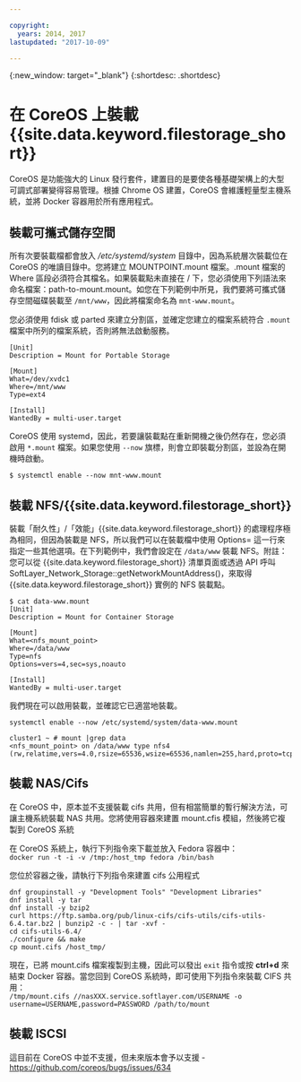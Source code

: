 ```yaml
---

copyright:
  years: 2014, 2017
lastupdated: "2017-10-09"

---
```

{:new_window: target="_blank"}
{:shortdesc: .shortdesc}

# 在 CoreOS 上裝載 {{site.data.keyword.filestorage_short}}

CoreOS 是功能強大的 Linux 發行套件，建置目的是要使各種基礎架構上的大型可調式部署變得容易管理。根據 Chrome OS 建置，CoreOS 會維護輕量型主機系統，並將 Docker 容器用於所有應用程式。

## 裝載可攜式儲存空間

所有次要裝載檔都會放入 */etc/systemd/system* 目錄中，因為系統層次裝載位在 CoreOS 的唯讀目錄中。您將建立 MOUNTPOINT.mount 檔案。.mount 檔案的 Where 區段必須符合其檔名。如果裝載點未直接在 / 下，您必須使用下列語法來命名檔案：path-to-mount.mount。如您在下列範例中所見，我們要將可攜式儲存空間磁碟裝載至 `/mnt/www`，因此將檔案命名為 `mnt-www.mount`。

您必須使用 fdisk 或 parted 來建立分割區，並確定您建立的檔案系統符合 `.mount` 檔案中所列的檔案系統，否則將無法啟動服務。


```
[Unit]
Description = Mount for Portable Storage

[Mount]
What=/dev/xvdc1
Where=/mnt/www
Type=ext4

[Install]
WantedBy = multi-user.target
```

CoreOS 使用 systemd，因此，若要讓裝載點在重新開機之後仍然存在，您必須啟用 `*.mount` 檔案。如果您使用 `--now` 旗標，則會立即裝載分割區，並設為在開機時啟動。

`$ systemctl enable --now mnt-www.mount`

## 裝載 NFS/{{site.data.keyword.filestorage_short}}

裝載「耐久性」/「效能」{{site.data.keyword.filestorage_short}} 的處理程序極為相同，但因為裝載是 NFS，所以我們可以在裝載檔中使用 Options= 這一行來指定一些其他選項。在下列範例中，我們會設定在 `/data/www` 裝載 NFS。附註：您可以從 {{site.data.keyword.filestorage_short}} 清單頁面或透過 API 呼叫 SoftLayer_Network_Storage::getNetworkMountAddress()，來取得 {{site.data.keyword.filestorage_short}} 實例的 NFS 裝載點。

```
$ cat data-www.mount
[Unit]
Description = Mount for Container Storage

[Mount]
What=<nfs_mount_point>
Where=/data/www
Type=nfs
Options=vers=4,sec=sys,noauto

[Install]
WantedBy = multi-user.target
```

我們現在可以啟用裝載，並確認它已適當地裝載。

```
systemctl enable --now /etc/systemd/system/data-www.mount

cluster1 ~ # mount |grep data
<nfs_mount_point> on /data/www type nfs4 (rw,relatime,vers=4.0,rsize=65536,wsize=65536,namlen=255,hard,proto=tcp,port=0,timeo=600,retrans=2,sec=sys,clientaddr=10.81.x.x,local_lock=none,addr=10.1.x.x)
```
 
## 裝載 NAS/Cifs

在 CoreOS 中，原本並不支援裝載 cifs 共用，但有相當簡單的暫行解決方法，可讓主機系統裝載 NAS 共用。您將使用容器來建置 mount.cfis 模組，然後將它複製到 CoreOS 系統
 
在 CoreOS 系統上，執行下列指令來下載並放入 Fedora 容器中：<br/>
`docker run -t -i -v /tmp:/host_tmp fedora /bin/bash`
 
您位於容器之後，請執行下列指令來建置 cifs 公用程式
```
dnf groupinstall -y "Development Tools" "Development Libraries"
dnf install -y tar
dnf install -y bzip2
curl https://ftp.samba.org/pub/linux-cifs/cifs-utils/cifs-utils-6.4.tar.bz2 | bunzip2 -c - | tar -xvf -
cd cifs-utils-6.4/
./configure && make
cp mount.cifs /host_tmp/
```
 
現在，已將 mount.cifs 檔案複製到主機，因此可以發出 `exit` 指令或按 **ctrl+d** 來結束 Docker 容器。當您回到 CoreOS 系統時，即可使用下列指令來裝載 CIFS 共用：<br/>
`/tmp/mount.cifs //nasXXX.service.softlayer.com/USERNAME -o username=USERNAME,password=PASSWORD /path/to/mount`
 
## 裝載 ISCSI

這目前在 CoreOS 中並不支援，但未來版本會予以支援 - https://github.com/coreos/bugs/issues/634
